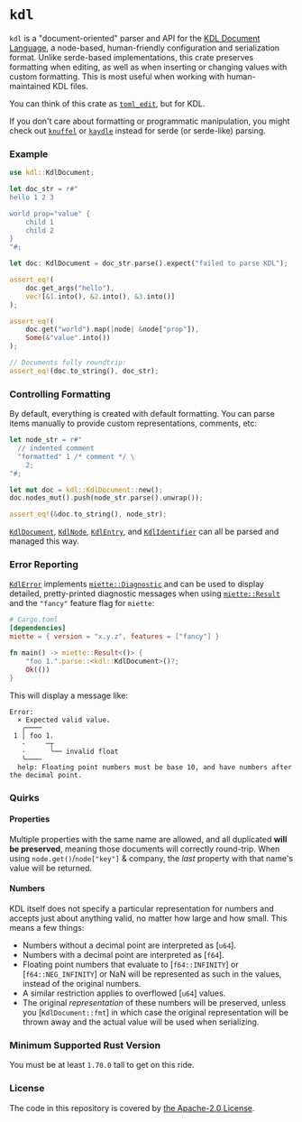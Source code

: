 # `kdl`

`kdl` is a "document-oriented" parser and API for the [KDL Document
Language](https://kdl.dev), a node-based, human-friendly configuration and
serialization format. Unlike serde-based implementations, this crate
preserves formatting when editing, as well as when inserting or changing
values with custom formatting. This is most useful when working with
human-maintained KDL files.

You can think of this crate as
[`toml_edit`](https://crates.io/crates/toml_edit), but for KDL.

If you don't care about formatting or programmatic manipulation, you might
check out [`knuffel`](https://crates.io/crates/knuffel) or
[`kaydle`](https://crates.io/crates/kaydle) instead for serde (or
serde-like) parsing.

### Example

```rust
use kdl::KdlDocument;

let doc_str = r#"
hello 1 2 3

world prop="value" {
    child 1
    child 2
}
"#;

let doc: KdlDocument = doc_str.parse().expect("failed to parse KDL");

assert_eq!(
    doc.get_args("hello"),
    vec![&1.into(), &2.into(), &3.into()]
);

assert_eq!(
    doc.get("world").map(|node| &node["prop"]),
    Some(&"value".into())
);

// Documents fully roundtrip:
assert_eq!(doc.to_string(), doc_str);
```

### Controlling Formatting

By default, everything is created with default formatting. You can parse
items manually to provide custom representations, comments, etc:

```rust
let node_str = r#"
  // indented comment
  "formatted" 1 /* comment */ \
    2;
"#;

let mut doc = kdl::KdlDocument::new();
doc.nodes_mut().push(node_str.parse().unwrap());

assert_eq!(&doc.to_string(), node_str);
```

[`KdlDocument`], [`KdlNode`], [`KdlEntry`], and [`KdlIdentifier`] can all
be parsed and managed this way.

### Error Reporting

[`KdlError`] implements [`miette::Diagnostic`] and can be used to display
detailed, pretty-printed diagnostic messages when using [`miette::Result`]
and the `"fancy"` feature flag for `miette`:

```toml
# Cargo.toml
[dependencies]
miette = { version = "x.y.z", features = ["fancy"] }
```

```rust
fn main() -> miette::Result<()> {
    "foo 1.".parse::<kdl::KdlDocument>()?;
    Ok(())
}
```

This will display a message like:
```
Error:
  × Expected valid value.
   ╭────
 1 │ foo 1.
   ·     ─┬
   ·      ╰── invalid float
   ╰────
  help: Floating point numbers must be base 10, and have numbers after the decimal point.
```

### Quirks

#### Properties

Multiple properties with the same name are allowed, and all duplicated
**will be preserved**, meaning those documents will correctly round-trip.
When using `node.get()`/`node["key"]` & company, the _last_ property with
that name's value will be returned.

#### Numbers

KDL itself does not specify a particular representation for numbers and
accepts just about anything valid, no matter how large and how small. This
means a few things:

* Numbers without a decimal point are interpreted as [`u64`].
* Numbers with a decimal point are interpreted as [`f64`].
* Floating point numbers that evaluate to [`f64::INFINITY`] or
  [`f64::NEG_INFINITY`] or NaN will be represented as such in the values,
  instead of the original numbers.
* A similar restriction applies to overflowed [`u64`] values.
* The original _representation_ of these numbers will be preserved, unless
  you [`KdlDocument::fmt`] in which case the original representation will be
  thrown away and the actual value will be used when serializing.

### Minimum Supported Rust Version

You must be at least `1.70.0` tall to get on this ride.

### License

The code in this repository is covered by [the Apache-2.0
License](LICENSE).

[`KdlDocument`]: https://docs.rs/kdl/latest/kdl/struct.KdlDocument.html
[`KdlNode`]: https://docs.rs/kdl/latest/kdl/struct.KdlNode.html
[`KdlEntry`]: https://docs.rs/kdl/latest/kdl/struct.KdlEntry.html
[`KdlIdentifier`]: https://docs.rs/kdl/latest/kdl/struct.KdlIdentifier.html
[`KdlError`]: https://docs.rs/kdl/latest/kdl/struct.KdlError.html
[`miette::Diagnostic`]: https://docs.rs/miette/latest/miette/trait.Diagnostic.html
[`miette::Result`]: https://docs.rs/miette/latest/miette/type.Result.html
